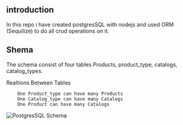 ## introduction
In this repo i have created postgresSQL with nodejs and used ORM (Sequilize) to do all crud operations on it.


## Shema
The schema consist of four tables Products, product_type, catalogs, catalog_types.

Realtions Between Tables
```
    One Product_type can have many Products
    One Catalog_type can have many Catalogs
    One Product can have many Catalogs
```

![PostgresSQL Schema](https://i.ibb.co/Bsf1vPk/Capture.jpg)
